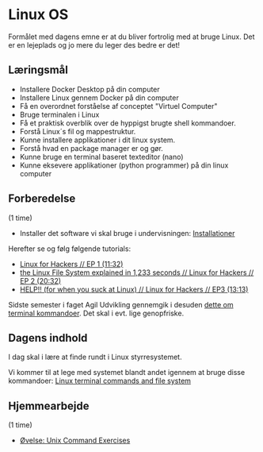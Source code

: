 # Linux OS
Formålet med dagens emne er at du bliver fortrolig med at bruge Linux. Det er en lejeplads og jo mere du leger des bedre er det!


## Læringsmål
* Installere Docker Desktop på din computer
* Installere Linux gennem Docker på din computer
* Få en overordnet forståelse af conceptet "Virtuel Computer"
* Bruge terminalen i Linux
* Få et praktisk overblik over de hyppigst brugte shell kommandoer.
* Forstå Linux´s fil og mappestruktur.
* Kunne installere applikationer i dit linux system.
* Forstå hvad en package manager er og gør.
* Kunne bruge en terminal baseret texteditor (nano)
* Kunne eksevere applikationer (python programmer) på din linux computer

## Forberedelse
(1 time)

* Installer det software vi skal bruge i undervisningen: [Installationer](https://techkea.github.io/f23/materialer/installationer_f24.html)

Herefter se og følg følgende tutorials:

* [Linux for Hackers // EP 1 (11:32)](https://www.youtube.com/watch?v=VbEx7B_PTOE&list=PLIhvC56v63IJIujb5cyE13oLuyORZpdkL)
* [the Linux File System explained in 1,233 seconds // Linux for Hackers // EP 2 (20:32)](https://www.youtube.com/watch?v=A3G-3hp88mo&list=PLIhvC56v63IJIujb5cyE13oLuyORZpdkL&index=2)
* [HELP!! (for when you suck at Linux) // Linux for Hackers // EP3 (13:13)](https://www.youtube.com/watch?v=Y17KTiJLcyQ&list=PLIhvC56v63IJIujb5cyE13oLuyORZpdkL&index=3)

Sidste semester i faget Agil Udvikling gennemgik i desuden [dette om terminal kommandoer](https://github.com/ITAKEA/Kea_IT-Arkitektur_Agil_Udvikling_2024_Spring/blob/main/00._Course_Material/02._Slides/01._Introduction/01._Introduction.md#terminal-commands). Det skal i evt. lige genopfriske.

## Dagens indhold
I dag skal i lære at finde rundt i Linux styrresystemet.

Vi kommer til at lege med systemet blandt andet igennem at bruge disse kommandoer: [Linux terminal commands and file system](https://techkea.github.io/f23/materialer/unix_commands.html)

## Hjemmearbejde
(1 time)
* [Øvelse: Unix Command Exercises](https://techkea.github.io/f23/materialer/unix_exercises/unix_commands_exercises.html)

